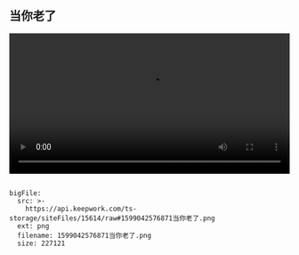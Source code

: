  
 ## 当你老了
 
 <video width="100%" controls controlslist="nodownload nofullscreen noremoteplayback" disablePictureInPicture>
  <source src="https://api.keepwork.com/ts-storage/siteFiles/15615/raw" type="video/mp4" />
  你的浏览器不支持播放
</video> 
 
 
```@BigFile

bigFile:
  src: >-
    https://api.keepwork.com/ts-storage/siteFiles/15614/raw#1599042576871当你老了.png
  ext: png
  filename: 1599042576871当你老了.png
  size: 227121
          
```
